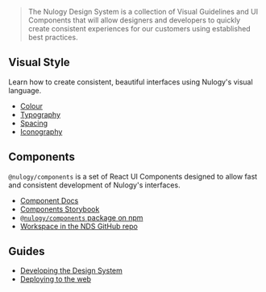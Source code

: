 > The Nulogy Design System is a collection of Visual Guidelines and UI Components that will allow designers and developers to quickly create consistent experiences for our customers using established best practices.

## Visual Style
Learn how to create consistent, beautiful interfaces using Nulogy's visual language.

* [Colour](http://nulogy.design/visual_style/colour)
* [Typography](http://nulogy.design/visual_style/typography)
* [Spacing](http://nulogy.design/visual_style/spacing)
* [Iconography](http://nulogy.design/visual_style/iconography)

## Components
`@nulogy/components` is a set of React UI Components designed to allow fast and consistent development of Nulogy's interfaces.

* [Component Docs](http://nulogy.design/components)
* [Components Storybook](https://nulogy.github.io/design-system/)
* [`@nulogy/components` package on npm](https://www.npmjs.com/package/@nulogy/components)  
* [Workspace in the NDS GitHub repo](https://github.com/nulogy/design-system/tree/master/components)

## Guides
* [Developing the Design System](http://nulogy.design/guides/setup)
* [Deploying to the web](http://nulogy.design/guides/deploying)



